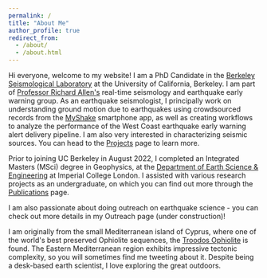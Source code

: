 ```yaml
---
permalink: /
title: "About Me"
author_profile: true
redirect_from: 
  - /about/
  - /about.html
---
```


Hi everyone, welcome to my website! I am a PhD Candidate in the [Berkeley Seismological Laboratory](https://seismo.berkeley.edu/) at the University of California, Berkeley. I am part of [Professor Richard Allen's](https://rallen.berkeley.edu/) real-time seismology and earthquake early warning group. As an earthquake seismologist, I principally work on understanding ground motion due to earthquakes using crowdsourced records from the [MyShake](https://myshake.berkeley.edu/) smartphone app, as well as creating workflows to analyze the performance of the West Coast earthquake early warning alert delivery pipeline. I am also very interested in characterizing seismic sources. You can head to the [Projects](https://seismo-savi.github.io/portfolio/) page to learn more.

Prior to joining UC Berkeley in August 2022, I completed an Integrated Masters (MSci) degree in Geophysics, at the [Department of Earth Science & Engineering](https://www.imperial.ac.uk/earth-science/) at Imperial College London. I assisted with various research projects as an undergraduate, on which you can find out more through the [Publications](https://seismo-savi.github.io/publications/) page.

I am also passionate about doing outreach on earthquake science - you can check out more details in my Outreach page (under construction)!

I am originally from the small Mediterranean island of Cyprus, where one of the world's best preserved Ophiolite sequences, the [Troodos Ophiolite](https://en.wikipedia.org/wiki/Troodos_Ophiolite) is found. The Eastern Mediterranean region exhibits impressive tectonic complexity, so you will sometimes find me tweeting about it. Despite being a desk-based earth scientist, I love exploring the great outdoors.

